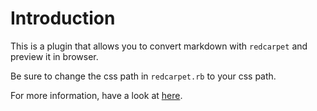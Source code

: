 # Introduction

This is a plugin that allows you to convert markdown with `redcarpet` and preview it in browser.

Be sure to change the css path in `redcarpet.rb` to your css path.

For more information, have a look at [here](http://liberize.github.io/2013/07/01/sublime-text-upgrade-notes-3/#toc_2).
